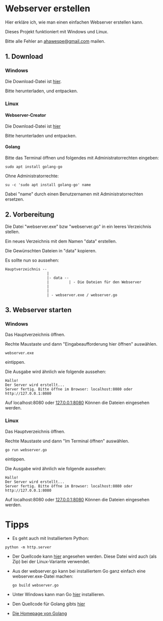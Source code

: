 # Webserver erstellen

Hier erkläre ich, wie man einen einfachen Webserver erstellen kann.

Dieses Projekt funktioniert mit Windows und Linux.

Bitte alle Fehler an [ahawespe@gmail.com](mailto:ahawespe@gmail.com) mailen.

## 1.  Download

### Windows

Die Download-Datei ist [hier](https://github.com/aha-ha/webserver/raw/main/webserver.zip).

Bitte herunterladen, und entpacken.

### Linux

#### Webserver-Creator

Die Download-Datei ist [hier](https://github.com/aha-ha/webserver/raw/main/webserver_linux.zip)

Bitte herunterladen und entpacken.

#### Golang

Bitte das Terminal öffnen und folgendes mit Administratorrechten eingeben:

```shell
sudo apt install golang-go
```

Ohne Administratorrechte:

```shell
su -c 'sudo apt install golang-go' name
```

Dabei "name" durch einen Benutzernamen mit Administratorrechten ersetzen.

## 2. Vorbereitung

Die Datei "webserver.exe" bzw "webserver.go" in ein leeres Verzeichnis stellen.

Ein neues Verzeichnis mit dem Namen "data" erstellen.

Die Gewünschten Dateien in "data" kopieren.

Es sollte nun so aussehen:

```text
Hauptverzeichnis --
                   |
                   |- data -- 
                   |         | - Die Dateien für den Webserver
                   |
                   |
                   | - webserver.exe / webserver.go
```





## 3.  Webserver starten

### Windows

Das Hauptverzeichnis öffnen.

Rechte Maustaste und dann "Eingabeaufforderung hier öffnen" auswählen.

```shell
webserver.exe
```

eintippen.

Die Ausgabe wird ähnlich wie folgende aussehen:

```shell
Hallo!
Der Server wird erstellt...
Server fertig. Bitte öffne im Browser: localhost:8080 oder http://127.0.0.1:8080
```

Auf localhost:8080 oder [127.0.0.1:8080](http://127.0.0.1:8080) Können die Dateien eingesehen werden.

### Linux

Das Hauptverzeichnis öffnen.

Rechte Maustaste und dann "Im Terminal öffnen" auswählen.

```shell
go run webserver.go
```

eintippen.

Die Ausgabe wird ähnlich wie folgende aussehen:

```shell
Hallo!
Der Server wird erstellt...
Server fertig. Bitte öffne im Browser: localhost:8080 oder http://127.0.0.1:8080
```

Auf localhost:8080 oder [127.0.0.1:8080](http://127.0.0.1:8080) Können die Dateien eingesehen werden.

# Tipps

- Es geht auch mit Installiertem Python:

```shell
python -m http.server
```

- Der Quellcode kann [hier](https://github.com/aha-ha/webserver/blob/main/webserver.go) angesehen werden. Diese Datei wird auch (als Zip) bei der Linux-Variante verwendet.

- Aus der webserver.go kann bei installiertem Go ganz einfach eine webserver.exe-Datei machen:

  ```shell
  go build webserver.go
  ```

- Unter Windows kann man Go [hier](https://golang.org/dl/go1.16.3.windows-amd64.msi) installieren.
- Den Quellcode für Golang gibts [hier](https://golang.org/dl/go1.16.3.src.tar.gz)
- [Die Homepage von Golang](https://golang.org)